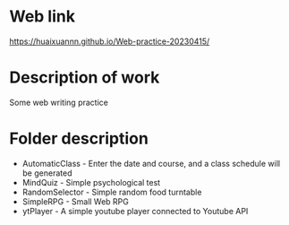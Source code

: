 # Web link  
https://huaixuannn.github.io/Web-practice-20230415/  
# Description of work  
Some web writing practice  
# Folder description  
* AutomaticClass - Enter the date and course, and a class schedule will be generated  
* MindQuiz - Simple psychological test  
* RandomSelector - Simple random food turntable  
* SimpleRPG - Small Web RPG  
* ytPlayer - A simple youtube player connected to Youtube API
